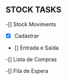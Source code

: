 ## STOCK TASKS

-[] Stock Moviments
 - [X] Cadastrar
 - [] Entrada e Saída

-[] Lista de Compras

-[] Fila de Espera
